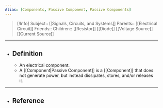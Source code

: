 ```yaml
---
Alias: [Components, Passive Component, Passive Components]
---
```

> [!Info]
> Subject:: [[Signals, Circuits, and Systems]]
> Parents:: [[Electrical Circuit]]
> Friends:: 
> Children:: [[Resistor]] [[Diode]] [[Voltage Source]] [[Current Source]]
---
- ## Definition
	- An electrical component.
	- A [[Component|Passive Component]] is a [[Component]] that does not generate power, but instead dissipates, stores, and/or releases it.
---
- ## Reference